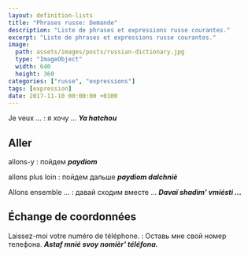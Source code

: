 ```yaml
---
layout: definition-lists
title: "Phrases russe: Demande"
description: "Liste de phrases et expressions russe courantes."
excerpt: "Liste de phrases et expressions russe courantes."
image:
  path: assets/images/posts/russian-dictionary.jpg
  type: "ImageObject"
  width: 640
  height: 360
categories: ["russe", "expressions"]
tags: [expression]
date: 2017-11-10 00:00:00 +0100
---
```


Je veux ...
: я хочу ...
*__Ya hatchou__*


## Aller

allons-y
: пойдем
*__paydiom__*

allons plus loin
: пойдем дальше
*__paydiom dalchniè__*

Allons ensemble ...
: давай сходим вместе ...
*__Davaï shadim' vmiésti ...__*


## Échange de coordonnées

Laissez-moi votre numéro de téléphone.
: Оставь мне свой номер телефона.
*__Astaf mnié svoy nomièr' téléfona.__*
